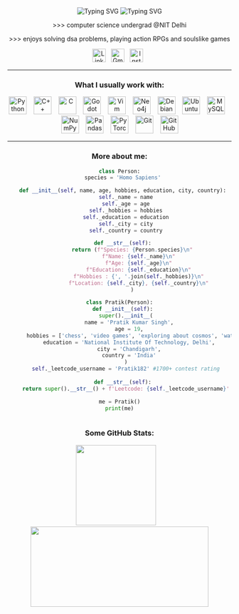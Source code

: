 <div align="center">
  <span>
    <img src="https://readme-typing-svg.demolab.com?font=Merriweather&size=30&duration=1&pause=999999999&color=3399FF&width=300&lines=hello%2C+i'm+pratik" alt="Typing SVG" />
  </span>
  <span>
    <img src="https://readme-typing-svg.demolab.com?font=Merriweather&size=30&duration=5500&pause=250&color=3399FF&width=400&lines=aka+hinder+around+the+web;you+can+call+me+hinder;" alt="Typing SVG" />
  </span>
</div>


<!-- About -->
<div align="center">

<p align="center">
>>> computer science undergrad @NIT Delhi
</p>
<p align="center">
>>> enjoys solving dsa problems, playing action RPGs and soulslike games
</p>
<p align="center">
<a href="https://www.linkedin.com/in/Pratik0182/"><img height="30" src="https://cdn-icons-png.flaticon.com/512/3536/3536505.png" alt="LinkedIn"></a>&nbsp;&nbsp;
<a href="mailto:pkumarjee2006@gmail.com"><img height="30" src="https://cdn-icons-png.flaticon.com/512/281/281769.png" alt="Gmail"></a>&nbsp;&nbsp;
<a href="https://www.instagram.com/hindrance_82/"><img height="30" src="https://cdn-icons-png.flaticon.com/512/15713/15713420.png" alt="Instagram"></a>&nbsp;&nbsp;
</p>

</div>

---
<div align="center">

### What I usually work with:
<p align="center">
<a href="https://www.python.org/" target="_blank"><img src="https://cdn.jsdelivr.net/gh/devicons/devicon/icons/python/python-original.svg" height="40" alt="Python"/></a> &nbsp;&nbsp;
<a href="https://isocpp.org/" target="_blank"><img src="https://cdn.jsdelivr.net/gh/devicons/devicon/icons/cplusplus/cplusplus-original.svg" height="40" alt="C++"/></a> &nbsp;&nbsp;
<a href="https://gcc.gnu.org/" target="_blank"><img src="https://cdn.jsdelivr.net/gh/devicons/devicon/icons/c/c-original.svg" height="40" alt="C"/></a> &nbsp;&nbsp;
<a href="https://godotengine.org/" target="_blank"><img src="https://cdn.jsdelivr.net/gh/devicons/devicon/icons/godot/godot-original.svg" height="40" alt="Godot"/></a> &nbsp;&nbsp;
<a href="https://www.vim.org/" target="_blank"><img src="https://img.icons8.com/?size=512&id=zC9SDvhmTlTo&format=png" height="40" alt="Vim"/></a> &nbsp;&nbsp;
<a href="https://neo4j.com/" target="_blank"><img src="https://img.icons8.com/?size=512&id=aw6TD81roa2S&format=png" height="40" alt="Neo4j"/></a> &nbsp;&nbsp;
<a href="https://www.debian.org/" target="_blank"><img src="https://img.icons8.com/?size=512&id=17838&format=png" height="40" alt="Debian"/></a> &nbsp;&nbsp;
<a href="https://ubuntu.com/" target="_blank"><img src="https://img.icons8.com/?size=512&id=jboFV8ZOXgZR&format=png" height="40" alt="Ubuntu"/></a> &nbsp;&nbsp;
<a href="https://www.mysql.com/" target="_blank"><img src="https://cdn.jsdelivr.net/gh/devicons/devicon/icons/mysql/mysql-original.svg" height="40" alt="MySQL"/></a> &nbsp;&nbsp;
<a href="https://numpy.org/" target="_blank"><img src="https://cdn.jsdelivr.net/gh/devicons/devicon/icons/numpy/numpy-original.svg" height="40" alt="NumPy"/></a> &nbsp;&nbsp;
<a href="https://pandas.pydata.org/" target="_blank"><img src="https://img.icons8.com/?size=512&id=xSkewUSqtErH&format=png" height="40" alt="Pandas"/></a> &nbsp;&nbsp;
<a href="https://pytorch.org/" target="_blank"><img src="https://img.icons8.com/?size=512&id=jH4BpkMnRrU5&format=png" height="40" alt="PyTorch"/></a> &nbsp;&nbsp;
<a href="https://git-scm.com/" target="_blank"><img src="https://cdn.jsdelivr.net/gh/devicons/devicon/icons/git/git-original.svg" height="40" alt="Git"/></a> &nbsp;&nbsp;
<a href="https://github.com/" target="_blank"><img src="https://img.icons8.com/?size=512&id=4MhUS4CzoLbx&format=png" height="40" alt="GitHub"/></a>
</p>

---

### More about me:
```python
class Person:
  species = 'Homo Sapiens'

  def __init__(self, name, age, hobbies, education, city, country):
    self._name = name
    self._age = age
    self._hobbies = hobbies
    self._education = education
    self._city = city
    self._country = country

  def __str__(self):
        return (f"Species: {Person.species}\n"
            f"Name: {self._name}\n"
            f"Age: {self._age}\n"
            f"Education: {self._education}\n"
            f"Hobbies : {', '.join(self._hobbies)}\n"
            f"Location: {self._city}, {self._country}\n"
        )

class Pratik(Person):
  def __init__(self):
    super().__init__(
      name = 'Pratik Kumar Singh',
      age = 19,
      hobbies = ['chess', 'video games', 'exploring about cosmos', 'watching instagram reels', 'overthinking'],
      education = 'National Institute Of Technology, Delhi',
      city = 'Chandigarh',
      country = 'India'
    )
    self._leetcode_username = 'Pratik182' #1700+ contest rating
  
  def __str__(self):
    return super().__str__() + f'Leetcode: {self._leetcode_username}'

me = Pratik()
print(me)
  
```
<div align="center">

### Some GitHub Stats:

<p align="center">
  <img src="https://github-readme-stats.vercel.app/api?username=Pratik0182&hide_border=false&include_all_commits=true&count_private=true&show_icons=true&bg_color=000000&title_color=00BFFF&text_color=00BFFF&icon_color=00BFFF" height="180px"/>
  &nbsp;&nbsp;&nbsp;
  <img src="https://github-readme-stats.vercel.app/api/top-langs/?username=Pratik0182&hide_border=false&layout=compact&bg_color=000000&title_color=00BFFF&text_color=00BFFF&icon_color=00BFFF" height="180px" width="400px"/>
</p>
</div>
